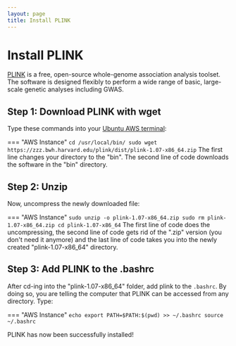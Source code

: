 ```yaml
---
layout: page
title: Install PLINK
---
```


Install PLINK
===============

[PLINK](http://zzz.bwh.harvard.edu/plink/index.shtml) is a free, open-source whole-genome association analysis toolset. The software is designed flexibly to perform a wide range of basic, large-scale genetic analyses including GWAS.


## Step 1: Download PLINK with wget
Type these commands into your [Ubuntu AWS terminal](./download_accessAWS.md):

=== "AWS Instance"
    ```
    cd /usr/local/bin/
    sudo wget https://zzz.bwh.harvard.edu/plink/dist/plink-1.07-x86_64.zip
    ```
The first line changes your directory to the "bin". The second line of code downloads the software in the "bin" directory.

## Step 2: Unzip

Now, uncompress the newly downloaded file:

=== "AWS Instance"
    ```
    sudo unzip -o plink-1.07-x86_64.zip
    sudo rm plink-1.07-x86_64.zip
    cd plink-1.07-x86_64
    ```
The first line of code does the uncompressing, the second line of code gets rid of the ".zip" version (you don't need it anymore) and the last line of code takes you into the newly created "plink-1.07-x86_64" directory.

## Step 3: Add PLINK to the .bashrc

After cd-ing into the "plink-1.07-x86_64" folder, add plink to the `.bashrc`. By doing so, you are telling the computer that PLINK can be accessed from any directory. Type:

=== "AWS Instance"
    ```
    echo export PATH=$PATH:$(pwd) >> ~/.bashrc
    source ~/.bashrc
    ```

PLINK has now been successfully installed!
